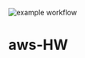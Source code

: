 ![example workflow](https://github.com/github/docs/actions/workflows/deploy.yml/badge.svg)
# aws-HW
